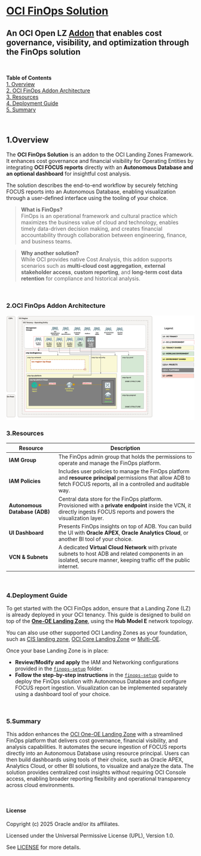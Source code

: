 # **[OCI FinOps Solution](#)**
## **An OCI Open LZ [Addon](#) that enables cost governance, visibility, and optimization through the FinOps solution**
&nbsp;

**Table of Contents**  
[1. Overview](#1-overview)<br>
[2. OCI FinOps Addon Architecture](#2-oci-finops-addon-architecture)<br>
[3. Resources](#3-resources)<br>
[4. Deployment Guide](#4-deployment-guide)<br>
[5. Summary](#5-summary)<br>


&nbsp;

## 1.**Overview**

The **OCI FinOps Solution** is an addon to the OCI Landing Zones Framework. It enhances cost governance and financial visibility for Operating Entities by integrating **OCI FOCUS reports** directly with an **Autonomous Database and an optional dashboard** for insightful cost analysis.

The solution describes the end-to-end workflow by securely fetching FOCUS reports into an Autonomous Database, enabling visualization through a user-defined interface using the tooling of your choice.

> **What is FinOps?**  
> FinOps is an operational framework and cultural practice which maximizes the business value of cloud and technology, enables timely data-driven decision making, and creates financial accountability through collaboration between engineering, finance, and business teams.

> **Why another solution?**  
> While OCI provides native Cost Analysis, this addon supports scenarios such as **multi‑cloud cost aggregation**, **external stakeholder access**, **custom reporting**, and **long‑term cost data retention** for compliance and historical analysis.

&nbsp;

### 2.OCI FinOps Addon Architecture

<img src="images/OCI_FinOps_Arch.png" width="900">

### 3.Resources

| **Resource**              | **Description** |
|---------------------------|------------------|
| **IAM Group**             | The FinOps admin group that holds the permissions to operate and manage the FinOps platform. |
| **IAM Policies**          | Includes user policies to manage the FinOps platform and **resource principal** permissions that allow ADB to fetch FOCUS reports, all in a controlled and auditable way. |
| **Autonomous Database (ADB)** | Central data store for the FinOps platform. Provisioned with a **private endpoint** inside the VCN, it directly ingests FOCUS reports and powers the visualization layer. |
| **UI Dashboard**          | Presents FinOps insights on top of ADB. You can build the UI with **Oracle APEX**, **Oracle Analytics Cloud**, or another BI tool of your choice. |
| **VCN & Subnets**         | A dedicated **Virtual Cloud Network** with private subnets to host ADB and related components in an isolated, secure manner, keeping traffic off the public internet. |

&nbsp;

### 4.Deployment Guide

To get started with the OCI FinOps addon, ensure that a Landing Zone (LZ) is already deployed in your OCI tenancy. This guide is designed to build on top of the [**One-OE Landing Zone**](https://github.com/oci-landing-zones/oci-landing-zone-operating-entities/tree/master/blueprints/one-oe/runtime/one-stack), using the **Hub Model E** network topology.

You can also use other supported OCI Landing Zones as your foundation, such as [CIS landing zone](https://github.com/oci-landing-zones/oci-cis-landingzone-quickstart), [OCI Core Landing Zone](https://github.com/oci-landing-zones/terraform-oci-core-landingzone) or [Multi-OE](https://github.com/oci-landing-zones/oci-landing-zone-operating-entities/tree/master/blueprints/multi-oe/generic_v1/runtime).

Once your base Landing Zone is in place:

- **Review/Modify and apply** the IAM and Networking configurations provided in the [`finops-setup`](finops-setup) folder.
- **Follow the step-by-step instructions** in the [`finops-setup`](finops-setup) guide to deploy the FinOps solution with Autonomous Database and configure FOCUS report ingestion. Visualization can be implemented separately using a dashboard tool of your choice.


&nbsp;

### 5.Summary

This addon enhances the [OCI One-OE Landing Zone](https://github.com/oci-landing-zones/oci-landing-zone-operating-entities/tree/master/blueprints/one-oe/runtime/one-stack) with a streamlined FinOps platform that delivers cost governance, financial visibility, and analysis capabilities. It automates the secure ingestion of FOCUS reports directly into an Autonomous Database using resource principal. Users can then build dashboards using tools of their choice, such as Oracle APEX, Analytics Cloud, or other BI solutions, to visualize and analyze the data. The solution provides centralized cost insights without requiring OCI Console access, enabling broader reporting flexibility and operational transparency across cloud environments.



&nbsp;

#### License
Copyright (c) 2025 Oracle and/or its affiliates.

Licensed under the Universal Permissive License (UPL), Version 1.0.

See [LICENSE](/LICENSE.txt) for more details.
